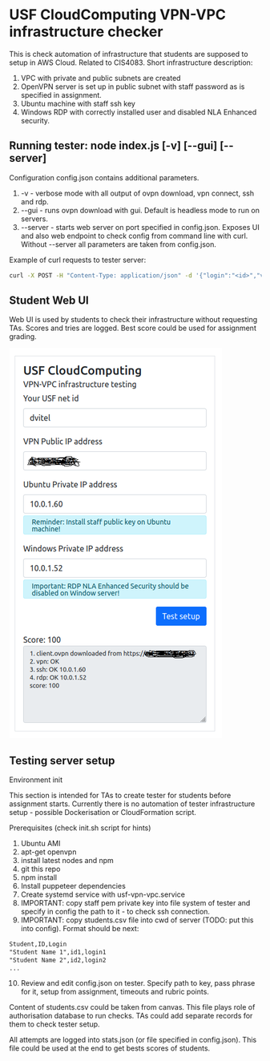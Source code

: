 # USF CloudComputing VPN-VPC infrastructure checker 

This is check automation of infrastructure that students are supposed to setup in AWS Cloud. Related to CIS4083. 
Short infrastructure description: 

1. VPC with private and public subnets are created 
2. OpenVPN server is set up in public subnet with staff password as is specified in assignment. 
3. Ubuntu machine with staff ssh key 
4. Windows RDP with correctly installed user and disabled NLA Enhanced security. 

## Running tester: node index.js [-v] [--gui] [--server]
Configuration config.json contains additional parameters. 
1.  -v - verbose mode with all output of ovpn download, vpn connect, ssh and rdp. 
2.  --gui - runs ovpn download with gui. Default is headless mode to run on servers. 
3.  --server - starts web server on port specified in config.json. Exposes UI and also web endpoint to check config from command line with curl. Without --server all parameters are taken from config.json. 

Example of curl requests to tester server:
```bash
curl -X POST -H "Content-Type: application/json" -d '{"login":"<id>","vpnServer":"1.2.3.4","sshServer":"10.0.1.60","rdpServer":"10.0.1.52"}' http://localhost:3001/vpn-vpc
```

## Student Web UI

Web UI is used by students to check their infrastructure without requesting TAs. 
Scores and tries are logged. Best score could be used for assignment grading.

![Tester web UI](./vpn-vpc-webui.png)

## Testing server setup 

Environment init 

This section is intended for TAs to create tester for students before assignment starts. 
Currently there is no automation of tester infrastructure setup - possible Dockerisation or CloudFormation script.

Prerequisites (check init.sh script for hints)
1. Ubuntu AMI 
2. apt-get openvpn 
3. install latest nodes and npm 
4. git this repo
5. npm install 
6. Install puppeteer dependencies 
7. Create systemd service with usf-vpn-vpc.service  
8. IMPORTANT: copy staff pem private key into file system of tester and specify in config the path to it - to check ssh connection. 
9. IMPORTANT: copy students.csv file into cwd of server (TODO: put this into config). Format should be next:
```csv 
Student,ID,Login
"Student Name 1",id1,login1
"Student Name 2",id2,login2
...
```
10. Review and edit config.json on tester. Specify path to key, pass phrase for it, setup from assignment, timeouts and rubric points.

Content of students.csv could be taken from canvas. This file plays role of authorisation database to run checks. TAs could add separate records for them to check tester setup.

All attempts are logged into stats.json (or file specified in config.json). This file could be used at the end to get bests scores of students. 